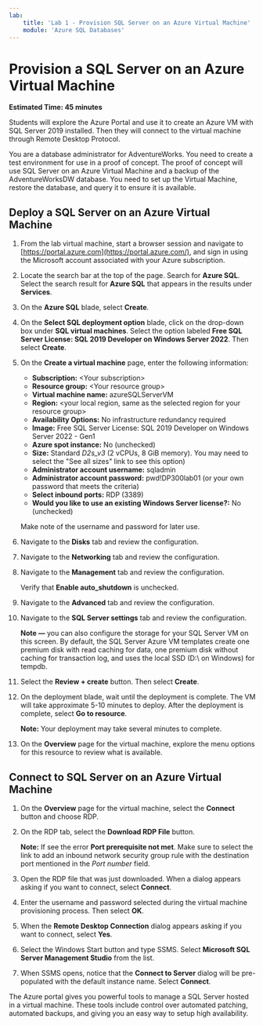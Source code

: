 ```yaml
---
lab:
    title: 'Lab 1 - Provision SQL Server on an Azure Virtual Machine'
    module: 'Azure SQL Databases'
---
```


# Provision a SQL Server on an Azure Virtual Machine

**Estimated Time: 45 minutes**

Students will explore the Azure Portal and use it to create an Azure VM with SQL Server 2019 installed. Then they will connect to the virtual machine through Remote Desktop Protocol.

You are a database administrator for AdventureWorks. You need to create a test environment for use in a proof of concept. The proof of concept will use SQL Server on an Azure Virtual Machine and a backup of the AdventureWorksDW database. You need to set up the Virtual Machine, restore the database, and query it to ensure it is available.

## Deploy a SQL Server on an Azure Virtual Machine

1. From the lab virtual machine, start a browser session and navigate to [https://portal.azure.com](https://portal.azure.com/), and sign in using the Microsoft account associated with your Azure subscription.

    

1. Locate the search bar at the top of the page. Search for **Azure SQL**. Select the search result for **Azure SQL** that appears in the results under **Services**.

    
1. On the **Azure SQL** blade, select **Create**.

    
1. On the **Select SQL deployment option** blade, click on the drop-down box under **SQL virtual machines**. Select the option labeled **Free SQL Server License: SQL 2019 Developer on Windows Server 2022**. Then select **Create**.

    
1. On the **Create a virtual machine** page, enter the following information:

    - **Subscription:** &lt;Your subscription&gt;
    - **Resource group:** &lt;Your resource group&gt;
    - **Virtual machine name:**  azureSQLServerVM
    - **Region:** &lt;your local region, same as the selected region for your resource group&gt;
    - **Availability Options:** No infrastructure redundancy required
    - **Image:** Free SQL Server License: SQL 2019 Developer on Windows Server 2022 - Gen1
    - **Azure spot instance:** No (unchecked)
    - **Size:** Standard *D2s_v3* (2 vCPUs, 8 GiB memory). You may need to select the "See all sizes" link to see this option)
    - **Administrator account username:** sqladmin
    - **Administrator account password:** pwd!DP300lab01 (or your own password that meets the criteria)
    - **Select inbound ports:** RDP (3389)
    - **Would you like to use an existing Windows Server license?:** No (unchecked)

    Make note of the username and password for later use.

    
1. Navigate to the **Disks** tab and review the configuration.

    
1. Navigate to the **Networking** tab and review the configuration.

    
1. Navigate to the **Management** tab and review the configuration.

    
    Verify that **Enable auto_shutdown** is unchecked.

1. Navigate to the **Advanced** tab and review the configuration.

    
1. Navigate to the **SQL Server settings** tab and review the configuration.

    
    **Note —** you can also configure the storage for your SQL Server VM on this screen. By default, the SQL Server Azure VM templates create one premium disk with read caching for data, one premium disk without caching for transaction log, and uses the local SSD (D:\ on Windows) for tempdb.

1. Select the **Review + create** button. Then select **Create**.

    

1. On the deployment blade, wait until the deployment is complete. The VM will take approximate 5-10 minutes to deploy. After the deployment is complete, select  **Go to resource**.

    **Note:** Your deployment may take several minutes to complete.

    
1. On the **Overview** page for the virtual machine, explore the menu options for this resource to review what is available.

    
## Connect to SQL Server on an Azure Virtual Machine

1. On the **Overview** page for the virtual machine, select the **Connect** button and choose RDP.

    
1. On the RDP tab, select the **Download RDP File** button.

   

    **Note:** If see the error **Port prerequisite not met**. Make sure to select the link to add an inbound network security group rule with the destination port mentioned in the *Port number* field.



1. Open the RDP file that was just downloaded. When a dialog appears asking if you want to connect, select **Connect**.



1. Enter the username and password selected during the virtual machine provisioning process. Then select **OK**.

  

1. When the **Remote Desktop Connection** dialog appears asking if you want to connect, select **Yes**.



1. Select the Windows Start button and type SSMS. Select **Microsoft SQL Server Management Studio** from the list.  

1. When SSMS opens, notice that the **Connect to Server** dialog will be pre-populated with the default instance name. Select **Connect**.

   
The Azure portal gives you powerful tools to manage a SQL Server hosted in a virtual machine. These tools include control over automated patching, automated backups, and giving you an easy way to setup high availability.
